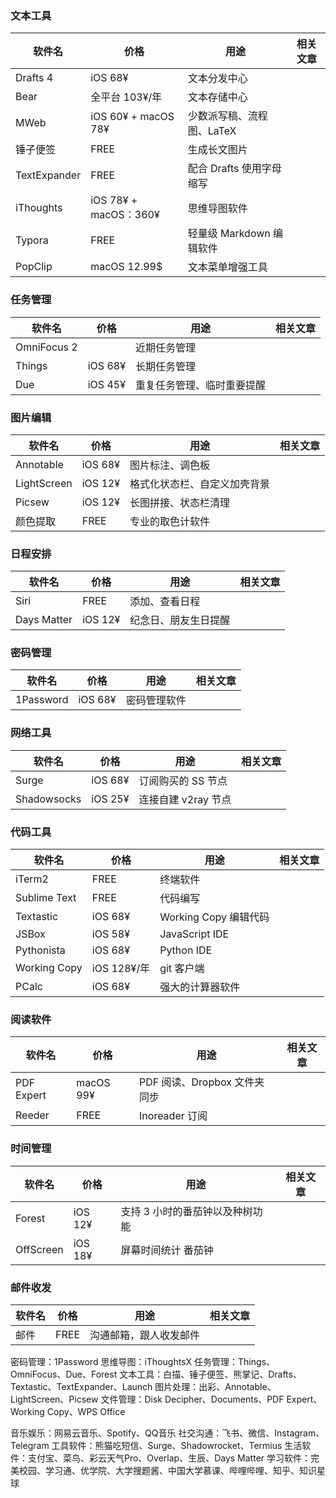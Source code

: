### 文本工具
| 软件名       | 价格 | 用途                      | 相关文章 |
| ------------ | ---- | ------------------------- | -------- |
| Drafts 4     | iOS 68¥     | 文本分发中心              |          |
| Bear         | 全平台 103¥/年    | 文本存储中心              |          |
| MWeb         | iOS 60¥ + macOS 78¥ | 少数派写稿、流程图、LaTeX |          |
| 锤子便签      | FREE     | 生成长文图片              |          |
| TextExpander | FREE    | 配合 Drafts 使用字母缩写  |          |
| iThoughts    | iOS 78¥ + macOS：360¥     | 思维导图软件              |          |
| Typora       | FREE     | 轻量级 Markdown 编辑软件  |          |
| PopClip      | macOS 12.99$     | 文本菜单增强工具  |          |

### 任务管理

| 软件名    | 价格 | 用途                       | 相关文章 |
| --------- | ---- | -------------------------- | -------- |
| OmniFocus 2 |      | 近期任务管理               |          |
| Things      | iOS 68¥   | 长期任务管理               |          |
| Due         | iOS 45¥   | 重复任务管理、临时重要提醒 |          |

### 图片编辑

| 软件名         | 价格 | 用途                         | 相关文章 |
| -------------- | ---- | ---------------------------- | -------- |
| Annotable      | iOS 68¥   | 图片标注、调色板             |          |
| LightScreen    | iOS 12¥   | 格式化状态栏、自定义加壳背景 |          |
| Picsew         | iOS 12¥   | 长图拼接、状态栏清理         |          |
| 颜色提取        |  FREE    | 专业的取色计软件             |          |

### 日程安排

| 软件名          | 价格 | 用途                     | 相关文章 |
| --------------- | ---- | ------------------------ | -------- |
| Siri            | FREE     | 添加、查看日程           |          |
| Days Matter     | iOS 12¥  | 纪念日、朋友生日提醒     |          |

### 密码管理

| 软件名    | 价格 | 用途         | 相关文章 |
| --------- | ---- | ------------ | -------- |
| 1Password | iOS 68¥   | 密码管理软件 |          |

### 网络工具

| 软件名          | 价格 | 用途                    | 相关文章 |
| --------------- | ---- | ----------------------- | -------- |
| Surge           | iOS 68¥  | 订阅购买的 SS 节点      |          |
| Shadowsocks     | iOS 25¥  | 连接自建 v2ray 节点     |          |

### 代码工具

| 软件名         | 价格 | 用途                  | 相关文章 |
| -------------- | ---- | --------------------- | -------- |
| iTerm2         | FREE | 终端软件              |          |
| Sublime Text   | FREE | 代码编写              |          |
| Textastic      | iOS 68¥  | Working Copy 编辑代码 |          |
| JSBox          | iOS 58¥  | JavaScript IDE        |          |
| Pythonista     | iOS 68¥  | Python IDE            |          |
| Working Copy   | iOS 128¥/年  | git 客户端            |          |
| PCalc          | iOS 68¥  | 强大的计算器软件      |          |

### 阅读软件

| 软件名     | 价格 | 用途                         | 相关文章 |
| ---------- | ---- | ---------------------------- | -------- |
| PDF Expert | macOS 99¥    | PDF 阅读、Dropbox 文件夹同步 |          |
| Reeder     | FREE   | Inoreader 订阅               |          |

### 时间管理

| 软件名    | 价格 | 用途                            | 相关文章 |
| --------- | ---- | ------------------------------- | -------- |
| Forest    | iOS 12¥     | 支持 3 小时的番茄钟以及种树功能 |          |
| OffScreen | iOS 18¥     | 屏幕时间统计 番茄钟             |          |

### 邮件收发

| 软件名    | 价格 | 用途                       | 相关文章 |
| --------- | ---- | -------------------------- | -------- |
| 邮件      | FREE    | 沟通邮箱，跟人收发邮件     |          |


密码管理：1Password
思维导图：iThoughtsX
任务管理：Things、OmniFocus、Due、Forest
文本工具：白描、锤子便签、熊掌记、Drafts、Textastic、TextExpander、Launch
图片处理：出彩、Annotable、LightScreen、Picsew
文件管理：Disk Decipher、Documents、PDF Expert、Working Copy、WPS Office

音乐娱乐：网易云音乐、Spotify、QQ音乐
社交沟通：飞书、微信、Instagram、Telegram
工具软件：熊猫吃短信、Surge、Shadowrocket、Termius
生活软件：支付宝、菜鸟、彩云天气Pro、Overlap、生辰、Days Matter
学习软件：完美校园、学习通、优学院、大学搜题酱、中国大学慕课、哔哩哔哩、知乎、知识星球
